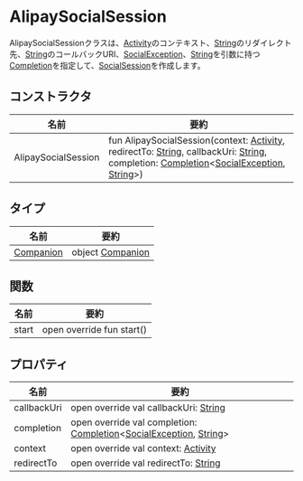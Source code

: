 # AlipaySocialSession

AlipaySocialSessionクラスは、[Activity](https://developer.android.com/reference/kotlin/android/app/Activity.html)のコンテキスト、[String](https://kotlinlang.org/api/latest/jvm/stdlib/kotlin/-string/index.html)のリダイレクト先、[String](https://kotlinlang.org/api/latest/jvm/stdlib/kotlin/-string/index.html)のコールバックURI、[SocialException](../../io.logto.sdk.android.auth.social/-social-exception/index.md)、[String](https://kotlinlang.org/api/latest/jvm/stdlib/kotlin/-string/index.html)を引数に持つ[Completion](../../io.logto.sdk.android.completion/-completion/index.md)を指定して、[SocialSession](../../io.logto.sdk.android.auth.social/-social-session/index.md)を作成します。

## コンストラクタ

| 名前                | 要約                                                                                                                                                                                                                                                                                                                                                                                                                                                                                                                                                                                |
| ------------------- | -------------------------------------------------------------------------------------------------------------------------------------------------------------------------------------------------------------------------------------------------------------------------------------------------------------------------------------------------------------------------------------------------------------------------------------------------------------------------------------------------------------------------------------------------------------------------------------- |
| AlipaySocialSession | fun AlipaySocialSession(context: [Activity](https://developer.android.com/reference/kotlin/android/app/Activity.html), redirectTo: [String](https://kotlinlang.org/api/latest/jvm/stdlib/kotlin/-string/index.html), callbackUri: [String](https://kotlinlang.org/api/latest/jvm/stdlib/kotlin/-string/index.html), completion: [Completion](../../io.logto.sdk.android.completion/-completion/index.md)&lt;[SocialException](../../io.logto.sdk.android.auth.social/-social-exception/index.md), [String](https://kotlinlang.org/api/latest/jvm/stdlib/kotlin/-string/index.html)&gt;) |

## タイプ

| 名前                             | 要約                                 |
| -------------------------------- | --------------------------------------- |
| [Companion](-companion/index.md) | object [Companion](-companion/index.md) |

## 関数

| 名前  | 要約                   |
| ----- | ------------------------- |
| start | open override fun start() |

## プロパティ

| 名前        | 要約                                                                                                                                                                                                                                                                              |
| ----------- | ------------------------------------------------------------------------------------------------------------------------------------------------------------------------------------------------------------------------------------------------------------------------------------ |
| callbackUri | open override val callbackUri: [String](https://kotlinlang.org/api/latest/jvm/stdlib/kotlin/-string/index.html)                                                                                                                                                                      |
| completion  | open override val completion: [Completion](../../io.logto.sdk.android.completion/-completion/index.md)&lt;[SocialException](../../io.logto.sdk.android.auth.social/-social-exception/index.md), [String](https://kotlinlang.org/api/latest/jvm/stdlib/kotlin/-string/index.html)&gt; |
| context     | open override val context: [Activity](https://developer.android.com/reference/kotlin/android/app/Activity.html)                                                                                                                                                                      |
| redirectTo  | open override val redirectTo: [String](https://kotlinlang.org/api/latest/jvm/stdlib/kotlin/-string/index.html)                                                                                                                                                                       |